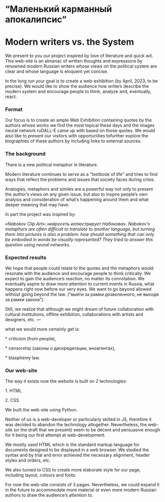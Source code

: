 
<h1>“Маленький карманный апокалипсис”</h1>
<h1>Modern writers vs. the System</h1>
<p>We present to you our project inspired by love of literature and quick wit. This web-site is an almanac of written thoughts and expressions by renowned modern Russian writers whose views on the political system are clear and whose language is eloquent yet concise.</p>

<p>In the long run your goal is to create a web-exhibition (by April, 2023, to be precise). We would like to show the audience how writers describe the modern system and encourage people to think, analyze and, eventually, react.</p>

<h3>Format </h3>
<p>Our focus is to create an ample Web Exhibition containing quotes by the authors whose works we find the most topical these days and the images neural network ruDALL-E came up with based on those quotes. We would also like to present our visitors with opportunities tofurther explore the biographies of these authors by including links to external sources. </p>


<h3>The background</h3>

<p>There is a new political metaphor in literature.</p>
<p>Modern literature continues to serve as a "textbook of life" and tries to find ways that reflect the problems and issues that society faces during crisis.</p>
<p>Analogies, metaphors and similes are a powerful way not only to present the author’s views on any given issue, but also to inspire people’s own analysis and consideration of what’s happening around them and what deeper meaning that may have.</p>

In part the project was inspired by:
<p> <i>«Nabokov Clip Art»: нейросеть иллюстрирует Набокова».
Nabokov's metaphors are often difficult to translate to another language, but turning them into pictures is also a problem: how should something that can only be embodied in words be visually represented? They tried to answer this question using neural networks.</i> </p>


<h3>Expected results </h3>
<p> We hope that people could relate to the quotes and the metaphors would resonate with the audience and encourage people to think critically. We expect to gain the audience’s reaction, no matter its connotation. We eventually aspire to draw more attention to current events in Russia, what happens right now before our very eyes. We want to go beyond allowed without going beyond the law. (“выйти за рамки дозволенного, не выходя за рамки закона”).</p>

<p>Still, we realize that although we might dream of future collaboration with cultural institutions, offline exhibition, collaborations with artists and designers, etc. —</p>
		<p> what we would more certainly get is:</p>
           <p> * criticism (from people),</p>
           <p> * censorship (законы о дискредитации, иноагентах),</p>
           <p> * blasphemy law.</p>


<h3>Our web-site</h3>
<p>The way it exists now the website is built on 2 technologies:
<p>1. HTML</p>
<p>2. CSS</p>

<p>We built the web-site using Python. </p>

<p>Neither of us is a web-developer or particularly skilled in JS, therefore it was decided to abandon the technology altogether. Nevertheless, the web-site (or the draft that we present) seem to be decent and persuasive enough for it being our first attempt at web-development. </p>

<p>We mostly used HTML which is the standard markup language for documents designed to be displayed in a web browser. We studied the syntax and by trial and error achieved the necessary alignment, header styles and orders, etc. </p>

<p>We also turned to CSS to create more elaborate style for our page, including layout, colours and fonts.</p>

<p>For now the web-site consists of 3 pages. Nevertheless, we could expand it in the future to accommodate more material or even more modern Russian authors to draw the audience’s attention to. </p>



